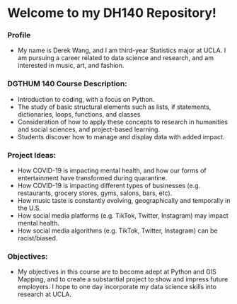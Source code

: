# Welcome to my DH140 Repository!

### Profile
- My name is Derek Wang, and I am third-year Statistics major at UCLA. I am pursuing a career related to data science and research, and am interested in music, art, and fashion.


### DGTHUM 140 Course Description:
- Introduction to coding, with a focus on Python. 
- The study of basic structural elements such as lists, if statements, dictionaries, loops, functions, and classes
- Consideration of how to apply these concepts to research in humanities and social sciences, and project-based learning.
- Students discover how to manage and display data with added impact. 

### Project Ideas:
- How COVID-19 is impacting mental health, and how our forms of entertainment have transformed during quarantine.
- How COVID-19 is impacting different types of businesses (e.g. restaurants, grocery stores, gyms, salons, bars, etc).
- How music taste is constantly evolving, geographically and temporally in the U.S.
- How social media platforms (e.g. TikTok, Twitter, Instagram) may impact mental health.
- How social media algorithms (e.g. TikTok, Twitter, Instagram) can be racist/biased. 

### Objectives:
- My objectives in this course are to become adept at Python and GIS Mapping, and to create a substantial project to show and impress future employers. I hope to one day incorporate my data science skills into research at UCLA.
